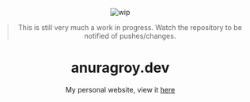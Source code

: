 <div align="center">

![wip](https://user-images.githubusercontent.com/53750093/216846659-a0a329f0-bf32-47cc-bd11-92535c3d9df0.gif)

> This is still very much a work in progress. Watch the repository to be notified of pushes/changes.

# anuragroy.dev

My personal website, view it [here](https://anuragroy.dev)
  
</div>

